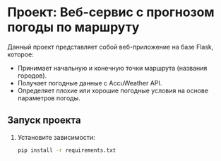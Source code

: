 # Проект: Веб-сервис с прогнозом погоды по маршруту

Данный проект представляет собой веб-приложение на базе Flask, которое:
- Принимает начальную и конечную точки маршрута (названия городов).
- Получает погодные данные с AccuWeather API.
- Определяет плохие или хорошие погодные условия на основе параметров погоды.

## Запуск проекта

1. Установите зависимости:
   ```bash
   pip install -r requirements.txt
